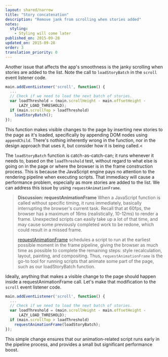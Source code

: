 ```yaml
---
layout: shared/narrow
title: "Story concatenation"
description: "Remove jank from scrolling when stories added"
notes:
  styling:
    - Styling will come later
published_on: 2015-09-28
updated_on: 2015-09-28
order: 3
translation_priority: 0
---
```


Another issue that affects the app's smoothness is the janky scrolling when stories are added to the list. Note the call to `loadStoryBatch` in the `scroll` event listener code.

```javascript
main.addEventListener('scroll', function() {
  ...
  // Check if we need to load the next batch of stories.
  var loadThreshold = (main.scrollHeight - main.offsetHeight -
      LAZY_LOAD_THRESHOLD);
  if (main.scrollTop > loadThreshold)
    loadStoryBatch();
});
```
This function makes visible changes to the page by inserting new stories to the page as it's loaded, specifically by appending DOM nodes using `appendChild`. There's nothing inherently wrong in the function, nor in the design approach that uses it, but consider how it is being called.<

The `loadStoryBatch` function is catch-as-catch-can; it runs whenever it needs to, based on the `loadThreshold` test, without regard to what else is going on in the page or where the browser is in the frame construction process. This is because the JavaScript engine pays no attention to the rendering pipeline when executing scripts. That immediacy will cause a performance problem, especially as more stories are added to the list. We can address this issue by using `requestAnimationFrame`.

>**Discussion: requestAnimationFrame**
>When a JavaScript function is called without specific timing, it runs immediately, basically interrupting the browser's current task. Recall that at 60fps, the browser has a maximum of 16ms (realistically, 10-12ms) to render a frame. Unexpected scripts can easily take up a lot of that time, and may cause some previously completed work to be redone, which could result in a missed frame.
>
>[requestAnimationFrame](http://www.paulirish.com/2011/requestanimationframe-for-smart-animating/) schedules a script to run at the earliest possible moment in the frame pipeline, giving the browser as much time as possible to complete the remaining steps: style recalculation, layout, painting, and compositing. Thus, `requestAnimationFrame` is the go-to tool for running scripts that animate some part of the page, such as our loadStoryBatch function.

Ideally, anything that makes a visible change to the page should happen inside a requestAnimationFrame call. Let's make that modification to the `scroll` event listener code.

```javascript
main.addEventListener('scroll', function() {
  ...
  // Check if we need to load the next batch of stories.
  var loadThreshold = (main.scrollHeight - main.offsetHeight -
      LAZY_LOAD_THRESHOLD);
  if (main.scrollTop > loadThreshold)
    requestAnimationFrame(loadStoryBatch);
});
```
This simple change ensures that our animation-related script runs early in the pipeline process, and provides a small but significant performance boost.